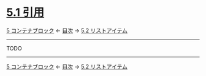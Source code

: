 # [5.1 引用](https://higuma.github.io/github-markdown-guide/gfm/#block-quotes)

[5 コンテナブロック](container-blocks.md)
← [目次](index.md) →
[5.2 リストアイテム](list-items.md)

------------------------------------------------------------------------

TODO

------------------------------------------------------------------------

[5 コンテナブロック](container-blocks.md)
← [目次](index.md) →
[5.2 リストアイテム](list-items.md)
